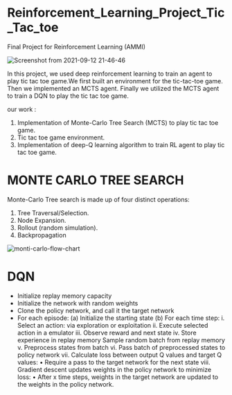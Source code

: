 # Reinforcement_Learning_Project_Tic_Tac_toe
Final Project for Reinforcement Learning (AMMI)



![Screenshot from 2021-09-12 21-46-46](https://user-images.githubusercontent.com/45710249/134741268-83b36ffc-d690-430f-941b-2912ea76b0c1.png)


In this project, we used deep reinforcement learning to train an agent to play tic tac toe game.We first built an environment for the tic-tac-toe game. Then we implemented an MCTS agent. Finally we utilized the MCTS agent to train a DQN to play the tic tac toe game.

our work :

1. Implementation of Monte-Carlo Tree Search (MCTS) to play tic tac toe game.
2. Tic tac toe game environment.
3. Implementation of deep-Q learning algorithm to train RL agent to play tic tac toe game.

# MONTE CARLO TREE SEARCH

Monte-Carlo Tree search is made up of four distinct operations:
1. Tree Traversal/Selection.
2. Node Expansion.
3. Rollout (random simulation).
4. Backpropagation

![monti-carlo-flow-chart](https://user-images.githubusercontent.com/45710249/134753609-f9befd92-5ab1-479a-a15b-16c43984f9b8.jpeg)

# DQN
- Initialize replay memory capacity
- Initialize the network with random weights
- Clone the policy network, and call it the target network
- For each episode:
(a) Initialize the starting state
(b) For each time step:
i. Select an action: via exploration or exploitation
ii. Execute selected action in a emulator
iii. Observe reward and next state
iv. Store experience in replay memory Sample random batch from replay memory
v. Preprocess states from batch
vi. Pass batch of preprocessed states to policy network
vii. Calculate loss between output Q values and target Q values:
• Require a pass to the target network for the next state
viii. Gradient descent updates weights in the policy network to minimize loss:
• After x time steps, weights in the target network are updated to the weights in
the policy network.


